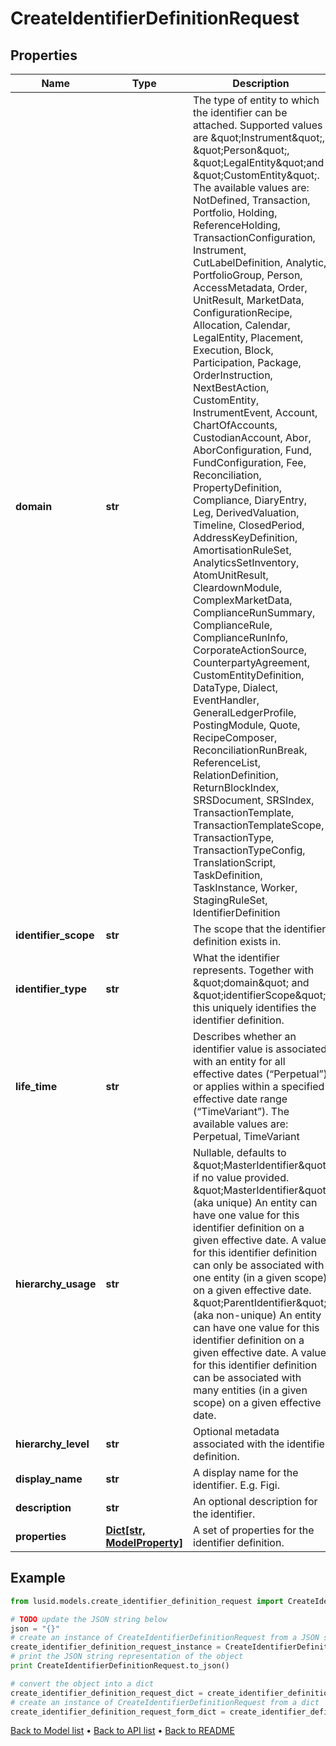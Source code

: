# CreateIdentifierDefinitionRequest


## Properties
Name | Type | Description | Notes
------------ | ------------- | ------------- | -------------
**domain** | **str** | The type of entity to which the identifier can be attached. Supported values are \&quot;Instrument\&quot;, \&quot;Person\&quot;, \&quot;LegalEntity\&quot;and \&quot;CustomEntity\&quot;. The available values are: NotDefined, Transaction, Portfolio, Holding, ReferenceHolding, TransactionConfiguration, Instrument, CutLabelDefinition, Analytic, PortfolioGroup, Person, AccessMetadata, Order, UnitResult, MarketData, ConfigurationRecipe, Allocation, Calendar, LegalEntity, Placement, Execution, Block, Participation, Package, OrderInstruction, NextBestAction, CustomEntity, InstrumentEvent, Account, ChartOfAccounts, CustodianAccount, Abor, AborConfiguration, Fund, FundConfiguration, Fee, Reconciliation, PropertyDefinition, Compliance, DiaryEntry, Leg, DerivedValuation, Timeline, ClosedPeriod, AddressKeyDefinition, AmortisationRuleSet, AnalyticsSetInventory, AtomUnitResult, CleardownModule, ComplexMarketData, ComplianceRunSummary, ComplianceRule, ComplianceRunInfo, CorporateActionSource, CounterpartyAgreement, CustomEntityDefinition, DataType, Dialect, EventHandler, GeneralLedgerProfile, PostingModule, Quote, RecipeComposer, ReconciliationRunBreak, ReferenceList, RelationDefinition, ReturnBlockIndex, SRSDocument, SRSIndex, TransactionTemplate, TransactionTemplateScope, TransactionType, TransactionTypeConfig, TranslationScript, TaskDefinition, TaskInstance, Worker, StagingRuleSet, IdentifierDefinition | 
**identifier_scope** | **str** | The scope that the identifier definition exists in. | 
**identifier_type** | **str** | What the identifier represents. Together with \&quot;domain\&quot; and \&quot;identifierScope\&quot; this uniquely identifies the identifier definition. | 
**life_time** | **str** | Describes whether an identifier value is associated with an entity for all effective dates (“Perpetual”) or applies within a specified effective date range (“TimeVariant”). The available values are: Perpetual, TimeVariant | 
**hierarchy_usage** | **str** | Nullable, defaults to \&quot;MasterIdentifier\&quot; if no value provided. \&quot;MasterIdentifier\&quot; (aka unique) An entity can have one value for this identifier definition on a given effective date. A value for this identifier definition can only be associated with one entity (in a given scope) on a given effective date. \&quot;ParentIdentifier\&quot; (aka non-unique) An entity can have one value for this identifier definition on a given effective date. A value for this identifier definition can be associated with many entities (in a given scope) on a given effective date. | [optional] 
**hierarchy_level** | **str** | Optional metadata associated with the identifier definition. | [optional] 
**display_name** | **str** | A display name for the identifier. E.g. Figi. | [optional] 
**description** | **str** | An optional description for the identifier. | [optional] 
**properties** | [**Dict[str, ModelProperty]**](ModelProperty.md) | A set of properties for the identifier definition. | [optional] 

## Example

```python
from lusid.models.create_identifier_definition_request import CreateIdentifierDefinitionRequest

# TODO update the JSON string below
json = "{}"
# create an instance of CreateIdentifierDefinitionRequest from a JSON string
create_identifier_definition_request_instance = CreateIdentifierDefinitionRequest.from_json(json)
# print the JSON string representation of the object
print CreateIdentifierDefinitionRequest.to_json()

# convert the object into a dict
create_identifier_definition_request_dict = create_identifier_definition_request_instance.to_dict()
# create an instance of CreateIdentifierDefinitionRequest from a dict
create_identifier_definition_request_form_dict = create_identifier_definition_request.from_dict(create_identifier_definition_request_dict)
```
[Back to Model list](../README.md#documentation-for-models) &#8226; [Back to API list](../README.md#documentation-for-api-endpoints) &#8226; [Back to README](../README.md)


